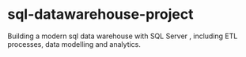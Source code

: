 # sql-datawarehouse-project
Building a modern sql data warehouse with SQL Server , including ETL processes, data modelling and analytics.
